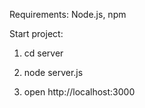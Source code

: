 
Requirements:
 Node.js,
 npm

Start project:

1) cd server

2) node server.js

3) open http://localhost:3000
